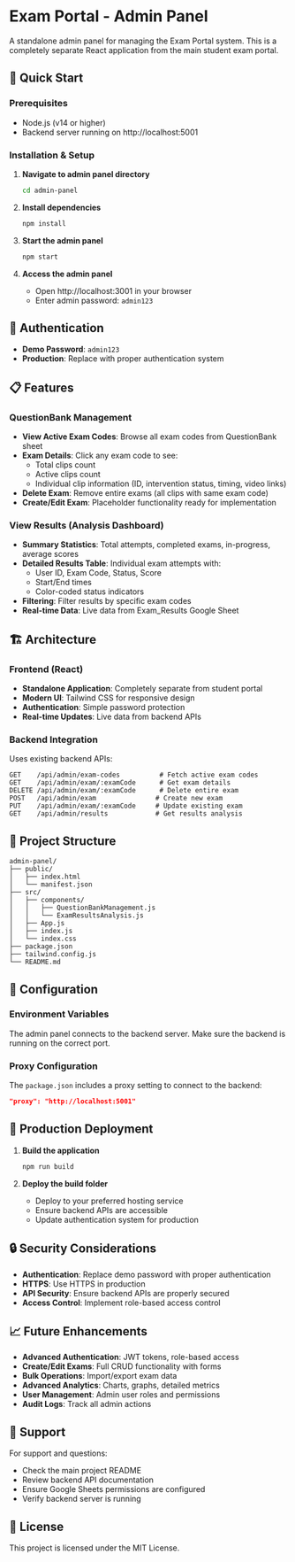 # Exam Portal - Admin Panel

A standalone admin panel for managing the Exam Portal system. This is a completely separate React application from the main student exam portal.

## 🚀 Quick Start

### Prerequisites
- Node.js (v14 or higher)
- Backend server running on http://localhost:5001

### Installation & Setup

1. **Navigate to admin panel directory**
   ```bash
   cd admin-panel
   ```

2. **Install dependencies**
   ```bash
   npm install
   ```

3. **Start the admin panel**
   ```bash
   npm start
   ```

4. **Access the admin panel**
   - Open http://localhost:3001 in your browser
   - Enter admin password: `admin123`

## 🔐 Authentication

- **Demo Password**: `admin123`
- **Production**: Replace with proper authentication system

## 📋 Features

### QuestionBank Management
- **View Active Exam Codes**: Browse all exam codes from QuestionBank sheet
- **Exam Details**: Click any exam code to see:
  - Total clips count
  - Active clips count  
  - Individual clip information (ID, intervention status, timing, video links)
- **Delete Exam**: Remove entire exams (all clips with same exam code)
- **Create/Edit Exam**: Placeholder functionality ready for implementation

### View Results (Analysis Dashboard)
- **Summary Statistics**: Total attempts, completed exams, in-progress, average scores
- **Detailed Results Table**: Individual exam attempts with:
  - User ID, Exam Code, Status, Score
  - Start/End times
  - Color-coded status indicators
- **Filtering**: Filter results by specific exam codes
- **Real-time Data**: Live data from Exam_Results Google Sheet

## 🏗️ Architecture

### Frontend (React)
- **Standalone Application**: Completely separate from student portal
- **Modern UI**: Tailwind CSS for responsive design
- **Authentication**: Simple password protection
- **Real-time Updates**: Live data from backend APIs

### Backend Integration
Uses existing backend APIs:
```
GET    /api/admin/exam-codes          # Fetch active exam codes
GET    /api/admin/exam/:examCode      # Get exam details  
DELETE /api/admin/exam/:examCode      # Delete entire exam
POST   /api/admin/exam               # Create new exam
PUT    /api/admin/exam/:examCode     # Update existing exam
GET    /api/admin/results            # Get results analysis
```

## 📁 Project Structure

```
admin-panel/
├── public/
│   ├── index.html
│   └── manifest.json
├── src/
│   ├── components/
│   │   ├── QuestionBankManagement.js
│   │   └── ExamResultsAnalysis.js
│   ├── App.js
│   ├── index.js
│   └── index.css
├── package.json
├── tailwind.config.js
└── README.md
```

## 🔧 Configuration

### Environment Variables
The admin panel connects to the backend server. Make sure the backend is running on the correct port.

### Proxy Configuration
The `package.json` includes a proxy setting to connect to the backend:
```json
"proxy": "http://localhost:5001"
```

## 🚀 Production Deployment

1. **Build the application**
   ```bash
   npm run build
   ```

2. **Deploy the build folder**
   - Deploy to your preferred hosting service
   - Ensure backend APIs are accessible
   - Update authentication system for production

## 🔒 Security Considerations

- **Authentication**: Replace demo password with proper authentication
- **HTTPS**: Use HTTPS in production
- **API Security**: Ensure backend APIs are properly secured
- **Access Control**: Implement role-based access control

## 📈 Future Enhancements

- **Advanced Authentication**: JWT tokens, role-based access
- **Create/Edit Exams**: Full CRUD functionality with forms
- **Bulk Operations**: Import/export exam data
- **Advanced Analytics**: Charts, graphs, detailed metrics
- **User Management**: Admin user roles and permissions
- **Audit Logs**: Track all admin actions

## 🤝 Support

For support and questions:
- Check the main project README
- Review backend API documentation
- Ensure Google Sheets permissions are configured
- Verify backend server is running

## 📄 License

This project is licensed under the MIT License.
